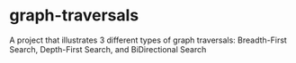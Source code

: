 # graph-traversals
A project that illustrates 3 different types of graph traversals: Breadth-First Search, Depth-First Search, and BiDirectional Search
